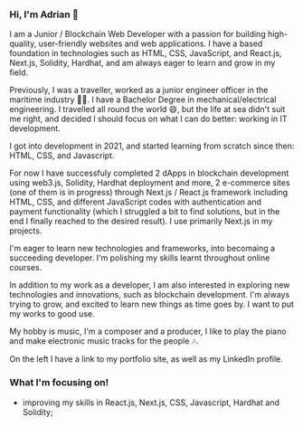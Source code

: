 ### Hi, I'm Adrian 👋 

<!--
**Hadriani/Hadriani** is a ✨ _special_ ✨ repository because its `README.md` (this file) appears on your GitHub profile.

Here are some ideas to get you started:




- 🔭 I’m currently working on ...
- 🌱 I’m currently learning ...
- 👯 I’m looking to collaborate on ...
- 🤔 I’m looking for help with ...
- 💬 Ask me about ...
- 📫 How to reach me: ...
- 😄 Pronouns: ...
- ⚡ Fun fact: ...
--> I am a Junior / Blockchain Web Developer with a passion for building high-quality, user-friendly websites and web applications. I have a based foundation in technologies such as HTML, CSS, JavaScript, and React.js, Next.js, Solidity, Hardhat, and am always eager to learn and grow in my field.

Previously, I was a traveller, worked as a junior engineer officer in the maritime industry :ship::luggage:. I have a Bachelor Degree in mechanical/electrical engineering. I travelled all round the world :smile:, but the life at sea didn't suit me right, and
decided I should focus on what I can do better: working in IT development.

I got into development in 2021, and started learning from scratch since then: HTML, CSS, and Javascript. 

For now I have successfuly completed 2 dApps in blockchain development using web3.js, Solidity, Hardhat deployment and more, 2 e-commerce sites (one of them is in progress) through Next.js / React.js framework including HTML, CSS, and different JavaScript codes with authentication and payment functionality (which I struggled a bit to find solutions, but in the end I finally reached to the desired result). I use primarily Next.js in my projects.

I'm eager to learn new technologies and frameworks, into becomaing a succeeding developer. I'm polishing my skills learnt throughout online courses.

In addition to my work as a developer, I am also interested in exploring new technologies and innovations, such as blockchain development. 
I'm always trying to grow, and excited to learn new things as time goes by. I want to put my works to good use. 

My hobby is music, I'm a composer and a producer, I like to play the piano and make electronic music tracks for the people :notes:. 

On the left I have a link to my portfolio site, as well as my LinkedIn profile. 

### What I'm focusing on!
 - improving my skills in React.js, Next.js, CSS, Javascript, Hardhat and Solidity;

